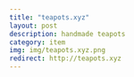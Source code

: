 ```yaml
---
title: "teapots.xyz"
layout: post
description: handmade teapots
category: item
img: img/teapots.xyz.png
redirect: http://teapots.xyz
---
```


